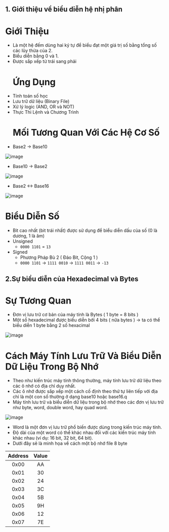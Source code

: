 ## 1. Giới thiệu về biểu diễn hệ nhị phân 
  # Giới Thiệu
- Là một hệ đếm dùng hai ký tự để biểu đạt một giá trị số bằng tổng số các lũy thừa của 2.
- Biểu diễn bằng 0 và 1.
- Được sắp xếp từ trái sang phải
  # Ứng Dụng
- Tính toán số học
- Lưu trữ dữ liệu (Binary File)
- Xử lý logic (AND, OR và NOT)
- Thực Thi Lệnh và Chương Trình
  # Mối Tương Quan Với Các Hệ Cơ Số 
- Base2 -> Base10 

![image](https://github.com/TooBunReal/training-w1/assets/89735990/a3c0e92c-16f1-4b6a-af69-d23b4c0fa48d)

- Base10 -> Base2 

![image](https://github.com/TooBunReal/training-w1/assets/89735990/5a974db0-8945-453f-8bc5-e06bdf53333c)

- Base2 <-> Base16

![image](https://github.com/TooBunReal/training-w1/assets/89735990/35e2c67a-6d8b-4249-889d-a64ec03996a7)

  # Biểu Diễn Số
- Bit cao nhất (bit trái nhất) được sử dụng để biểu diễn dấu của số (0 là dương, 1 là âm)
- Unsigned
  + ``0000 1101`` = ``13``
- Signed  
  + Phương Pháp Bù 2 ( Đảo Bit, Cộng 1 )
  + ```0000 1101``` -> ```1111 0010``` -> ```1111 0011``` -> ```-13```
## 2.Sự biểu diễn của Hexadecimal và Bytes
  # Sự Tương Quan
- Đơn vị lưu trữ cơ bản của máy tính là Bytes ( 1 byte = 8 bits )
- Một số hexadecimal được biểu diễn bởi 4 bits ( nữa bytes )
-> ta có thể biểu diễn 1 byte bằng 2 số hexacimal

![image](https://github.com/TooBunReal/training-w1/assets/89735990/35c02387-c98a-4c6a-871a-f5ff2f364c91)

  # Cách Máy Tính Lưu Trữ Và Biểu Diễn Dữ Liệu Trong Bộ Nhớ
- Theo như kiến trúc máy tính thông thường, máy tính lưu trữ dữ liệu theo các ô nhớ có địa chỉ duy nhất.
- Các ô nhớ được sắp xếp một cách cố định theo thứ tự liên tiếp với địa chỉ là một con số thường ở dạng base10 hoặc base16.q
- Máy tính lưu trữ và biểu diễn dữ liệu trong bộ nhớ theo các đơn vị lưu trữ như byte, word, double word, hay quad word.

![image](https://github.com/TooBunReal/training-w1/assets/89735990/e4924f32-985f-4ec5-879f-bf0e8bc8533b)

- Word là một đơn vị lưu trữ phổ biến được dùng trong kiến trúc máy tính.
- Độ dài của một word có thể khác nhau đối với các kiến trúc máy tính khác nhau (ví dụ: 16 bit, 32 bit, 64 bit).
- Dưới đây sẽ là minh họa về cách một bộ nhớ file 8 byte

| Address | Value |
| :---:   | :---: |
| 0x00    | AA   | 
| 0x01    | 30   | 
| 0x02    | 24   | 
| 0x03    | 3C   | 
| 0x04    | 5B   | 
| 0x05    | 9H   | 
| 0x06    | 12   | 
| 0x07    | 7E   | 



